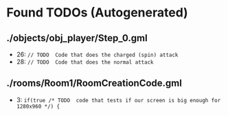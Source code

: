 # Found TODOs (Autogenerated)
## ./objects/obj_player/Step_0.gml
* 26: `// TODO  Code that does the charged (spin) attack`
* 28: `// TODO  Code that does the normal attack`

## ./rooms/Room1/RoomCreationCode.gml
* 3: `if(true /* TODO  code that tests if our screen is big enough for 1280x960 */) {`

